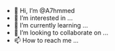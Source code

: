 - 👋 Hi, I’m @A7hmmed
- 👀 I’m interested in ...
- 🌱 I’m currently learning ...
- 💞️ I’m looking to collaborate on ...
- 📫 How to reach me ...

<!---
A7hmmed/A7hmmed is a ✨ special ✨ repository because its `README.md` (this file) appears on your GitHub profile.
You can click the Preview link to take a look at your changes.
--->
